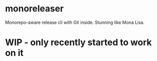 # monoreleaser
Monorepo-aware release cli with Git inside. Stunning like Mona Lisa.

# WIP - only recently started to work on it
